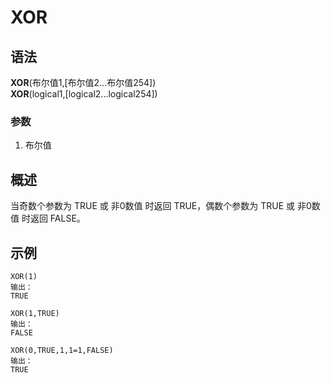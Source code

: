# XOR
## 语法
**XOR**(布尔值1,[布尔值2...布尔值254])      
**XOR**(logical1,[logical2...logical254])
### 参数
1. 布尔值
## 概述
当奇数个参数为 TRUE 或 非0数值 时返回 TRUE，偶数个参数为 TRUE 或 非0数值 时返回 FALSE。

## 示例
```excel
XOR(1)
输出：
TRUE

XOR(1,TRUE)
输出：
FALSE

XOR(0,TRUE,1,1=1,FALSE)
输出：
TRUE
```